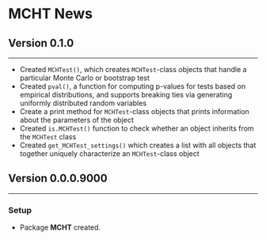 # MCHT News

## Version 0.1.0
---

- Created `MCHTest()`, which creates `MCHTest`-class objects that handle a
    particular Monte Carlo or bootstrap test
- Created `pval()`, a function for computing p-values for tests based on
    empirical distributions, and supports breaking ties via generating uniformly
    distributed random variables
- Create a print method for `MCHTest`-class objects that prints information
    about the parameters of the object
- Created `is.MCHTest()` function to check whether an object inherits from the
    `MCHTest` class
- Created `get_MCHTest_settings()` which creates a list with all objects that
    together uniquely characterize an `MCHTest`-class object

## Version 0.0.0.9000
---

### Setup

- Package **MCHT** created.
